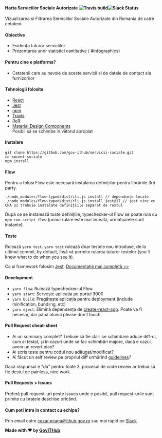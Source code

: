 #### Harta Serviciilor Sociale Autorizate [![Travis build](https://travis-ci.org/gov-ithub/servicii-sociale.svg?branch=master)](https://travis-ci.org/gov-ithub/servicii-sociale)[![Slack Status](https://govitslack.herokuapp.com/badge.svg)](https://govitslack.herokuapp.com)

Vizualizarea si Filtrarea Serviciilor Sociale Autorizate din Romania de catre cetateni.

#### Obiective
- Evidența tuturor serviciilor
- Prezentarea unor statistici cantitative ( #infographics)

#### Pentru cine e platforma?
- Cetatenii care au nevoie de aceste servicii si de datele de contact ale furnizorilor

#### Tehnologii folosite
- [React](https://facebook.github.io/react/)
- [Jest](https://facebook.github.io/jest/)
- [npm](https://github.com/npm/npm)
- [Travis](https://travis-ci.org/)
- [RoR](http://rubyonrails.org/)  
- [Material Design Components](http://www.material-ui.com)  
Posibil să se schimbe în viitorul apropiat

#### Instalare
```
git clone https://github.com/gov-ithub/servicii-sociale.git
cd socent-sociale
npm install
```

#### Flow
Pentru a folosi Flow este necesară instalarea definițiilor pentru librăriile 3rd party.

```
./node_modules/flow-typed/dist/cli.js install // dependințe locale
./node_modules/flow-typed/dist/cli.js install jest@17 // jest vine cu CRA și trebuie instalate definițiile separat de restul
```

După ce se instalează toate definițiile, typechecker-ul Flow se poate rula cu `npm run-script flow` (prima rulare este mai înceată, următoarele sunt instante).

#### Teste
Rulează `yarn test`. `yarn test` rulează doar testele nou introduse, de la ultimul commit, by default, însă vă permite rularea tuturor testelor (you'll know what to do when you see it).

Ca și framework folosim [Jest](https://facebook.github.io/jest/). [Documentație mai completă >>](https://github.com/facebookincubator/create-react-app/blob/master/packages/react-scripts/template/README.md#running-tests)

#### Development

- `yarn flow`: Rulează typechecker-ul Flow
- `yarn start`: Servește aplicația pe portul 3000
- `yarn build`: Pregătește aplicația pentru deployment (include minification, bundling, etc)
- `yarn eject`: Elimină dependența de [create-react-app](https://github.com/facebookincubator/create-react-app/). Poate va fi necesar, dar până atunci please don't touch.

#### Pull Request cheat-sheet
- Ai un summary complet? Trebuie să fie clar: ce schimbare aduce diff-ul, cum ai testat, și în cazuri unde se fac schimbări majore, dacă e cazul, avem un revert plan?
- Ai scris teste pentru codul nou adăugat/modificat?
- Ai făcut un self review pe propriul diff urmărind [guidelines](https://github.com/gov-ithub/guidelines/blob/master/CODE_REVIEW.md)?

Dacă răspunsul e "da" pentru toate 3, procesul de code review ar trebui să fie destul de painless, nice work.

#### Pull Requests > Issues
Preferă pull request-uri peste issues unde e posibil, pull request-urile sunt primite cu brațele deschise oricând.

#### Cum poti intra in contact cu echipa?
Prin email catre cezar.neaga@ithub.gov.ro sau mai rapid pe [Slack](https://govithub.slack.com/messages/servicii-sociale/details/)

**Made with :heart: by [GovITHub](http://ithub.gov.ro)**
